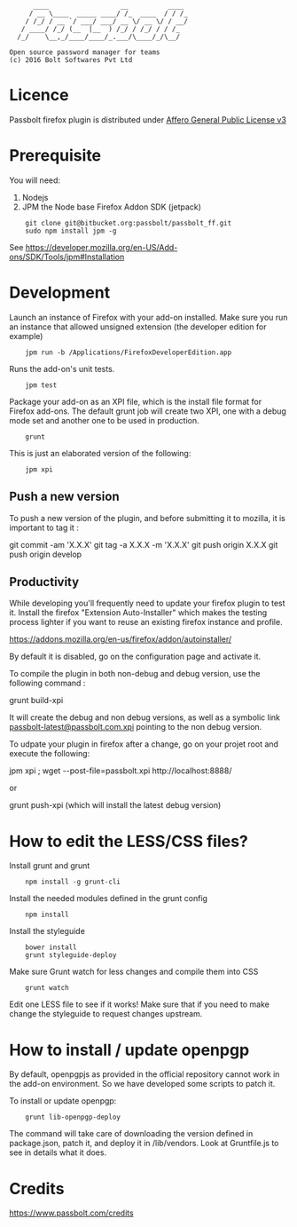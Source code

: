 	      ____                  __          ____
	     / __ \____  _____ ____/ /_  ____  / / /_
	    / /_/ / __ `/ ___/ ___/ __ \/ __ \/ / __/
	   / ____/ /_/ (__  |__  ) /_/ / /_/ / / /_
	  /_/    \__,_/____/____/_.___/\____/_/\__/
	
	Open source password manager for teams
	(c) 2016 Bolt Softwares Pvt Ltd


Licence
==============

Passbolt firefox plugin is distributed under [Affero General Public License v3](http://www.gnu.org/licenses/agpl-3.0.html)


Prerequisite
===============================

You will need:
1. Nodejs
2. JPM the Node base Firefox Addon SDK (jetpack)

```
	git clone git@bitbucket.org:passbolt/passbolt_ff.git
	sudo npm install jpm -g
```

See https://developer.mozilla.org/en-US/Add-ons/SDK/Tools/jpm#Installation


Development
===============================

Launch an instance of Firefox with your add-on installed.
Make sure you run an instance that allowed unsigned extension (the developer edition for example)
```
	jpm run -b /Applications/FirefoxDeveloperEdition.app
```
Runs the add-on's unit tests.
```
	jpm test
```
Package your add-on as an XPI file, which is the install file format for Firefox add-ons.
The default grunt job will create two XPI, one with a debug mode set and another one to be used in production.
```
	grunt
```
This is just an elaborated version of the following:
```
	jpm xpi
```

Push a new version
------------------

To push a new version of the plugin, and before submitting it to mozilla, 
it is important to tag it :

  git commit -am 'X.X.X'
  git tag -a X.X.X -m 'X.X.X'
  git push origin X.X.X
  git push origin develop

Productivity
------------

While developing you'll frequently need to update your firefox plugin to test
it. Install the firefox "Extension Auto-Installer" which makes the testing process
lighter if you want to reuse an existing firefox instance and profile.


https://addons.mozilla.org/en-us/firefox/addon/autoinstaller/

By default it is disabled, go on the configuration page and activate it.

To compile the plugin in both non-debug and debug version, use the following command :

grunt build-xpi

It will create the debug and non debug versions, as well as a symbolic link passbolt-latest@passbolt.com.xpi pointing to the non debug version.

To udpate your plugin in firefox after a change, go on your projet root and execute
the following:

jpm xpi ; wget --post-file=passbolt.xpi http://localhost:8888/

or

grunt push-xpi (which will install the latest debug version)


How to edit the LESS/CSS files?
===============================

Install grunt and grunt
```
	npm install -g grunt-cli
```
Install the needed modules defined in the grunt config
```
	npm install
```
Install the styleguide
```
	bower install
	grunt styleguide-deploy
```
Make sure Grunt watch for less changes and compile them into CSS
```
	grunt watch
```
Edit one LESS file to see if it works!
Make sure that if you need to make change the styleguide to request changes upstream.

How to install / update openpgp
===============================
By default, openpgpjs as provided in the official repository cannot work 
in the add-on environment. So we have developed some scripts to patch it.

To install or update openpgp:
```
	grunt lib-openpgp-deploy
```

The command will take care of downloading the version defined in package.json,
patch it, and deploy it in /lib/vendors.
Look at Gruntfile.js to see in details what it does.

Credits
=======

https://www.passbolt.com/credits
